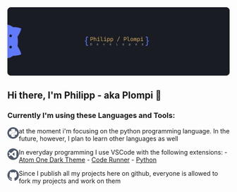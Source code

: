<img src="https://github.com/Plompi/Plompi/blob/master/assets/GitHubBanner2.png">

## Hi there, I'm Philipp - aka Plompi 👋

### Currently I'm using these Languages and Tools:

<img align="left" height="26" width="26" src="https://github.com/Plompi/Plompi/blob/master/assets/1.png" />at the moment i'm focusing on the python programming language. In the future, however, I plan to learn other languages as well

<img align="left" height="26" width="26" src="https://github.com/Plompi/Plompi/blob/master/assets/3.png" />In everyday programming I use VSCode with the following extensions: - [Atom One Dark Theme](https://marketplace.visualstudio.com/items?itemName=akamud.vscode-theme-onedark) - [Code Runner](https://marketplace.visualstudio.com/items?itemName=formulahendry.code-runner) - [Python](https://marketplace.visualstudio.com/items?itemName=ms-python.python)

<img align="left" height="26" width="26" src="https://github.com/Plompi/Plompi/blob/master/assets/4.png" />Since I publish all my projects here on github, everyone is allowed to fork my projects and work on them
